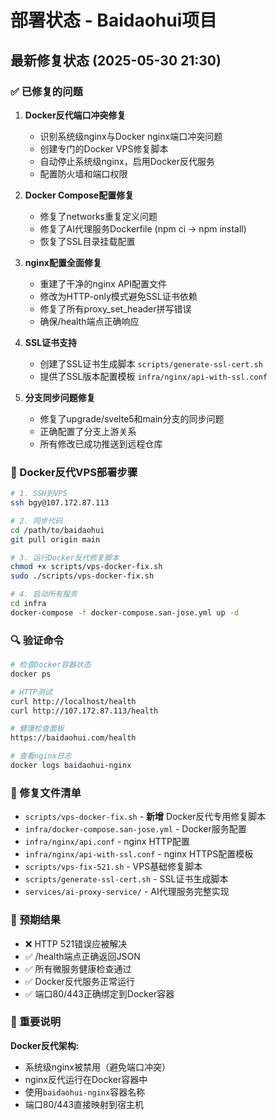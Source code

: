 # 部署状态 - Baidaohui项目

## 最新修复状态 (2025-05-30 21:30)

### ✅ 已修复的问题

1. **Docker反代端口冲突修复**
   - 识别系统级nginx与Docker nginx端口冲突问题
   - 创建专门的Docker VPS修复脚本
   - 自动停止系统级nginx，启用Docker反代服务
   - 配置防火墙和端口权限

2. **Docker Compose配置修复**
   - 修复了networks重复定义问题
   - 修复了AI代理服务Dockerfile (npm ci -> npm install)
   - 恢复了SSL目录挂载配置

3. **nginx配置全面修复**
   - 重建了干净的nginx API配置文件
   - 修改为HTTP-only模式避免SSL证书依赖
   - 修复了所有proxy_set_header拼写错误
   - 确保/health端点正确响应

4. **SSL证书支持**
   - 创建了SSL证书生成脚本 `scripts/generate-ssl-cert.sh`
   - 提供了SSL版本配置模板 `infra/nginx/api-with-ssl.conf`

5. **分支同步问题修复**
   - 修复了upgrade/svelte5和main分支的同步问题
   - 正确配置了分支上游关系
   - 所有修改已成功推送到远程仓库

### 🐋 Docker反代VPS部署步骤

```bash
# 1. SSH到VPS
ssh bgy@107.172.87.113

# 2. 同步代码
cd /path/to/baidaohui
git pull origin main

# 3. 运行Docker反代修复脚本
chmod +x scripts/vps-docker-fix.sh
sudo ./scripts/vps-docker-fix.sh

# 4. 启动所有服务
cd infra
docker-compose -f docker-compose.san-jose.yml up -d
```

### 🔍 验证命令

```bash
# 检查Docker容器状态
docker ps

# HTTP测试
curl http://localhost/health
curl http://107.172.87.113/health

# 健康检查面板
https://baidaohui.com/health

# 查看nginx日志
docker logs baidaohui-nginx
```

### 📝 修复文件清单

- `scripts/vps-docker-fix.sh` - **新增** Docker反代专用修复脚本
- `infra/docker-compose.san-jose.yml` - Docker服务配置
- `infra/nginx/api.conf` - nginx HTTP配置
- `infra/nginx/api-with-ssl.conf` - nginx HTTPS配置模板
- `scripts/vps-fix-521.sh` - VPS基础修复脚本
- `scripts/generate-ssl-cert.sh` - SSL证书生成脚本
- `services/ai-proxy-service/` - AI代理服务完整实现

### 🎯 预期结果

- ❌ HTTP 521错误应被解决
- ✅ /health端点正确返回JSON
- ✅ 所有微服务健康检查通过
- ✅ Docker反代服务正常运行
- ✅ 端口80/443正确绑定到Docker容器

### 🚨 重要说明

**Docker反代架构:**
- 系统级nginx被禁用（避免端口冲突）
- nginx反代运行在Docker容器中
- 使用`baidaohui-nginx`容器名称
- 端口80/443直接映射到宿主机 